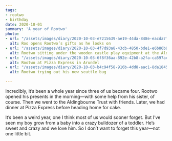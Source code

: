 ```yaml
---
tags:
- rootwo
- birthday
date: 2020-10-01
summary: 'A year of Rootwo'
photo:
- url: "/assets/images/diary/2020-10-03-e7215639-ae19-44da-848e-eacda7f6fcf8.jpeg"
  alt: Roo opens Rootwo’s gifts as he looks on
- url: "/assets/images/diary/2020-10-03-4f7d93a8-43cb-4850-bde1-e6b86b90ac11.jpeg"
  alt: Rootwo sitting under the wooden castle play equipment at the Aldingbourne Trust
- url: "/assets/images/diary/2020-10-03-6f8f36aa-892e-42b8-a2fa-ca597ac1ca11.jpeg"
  alt: Rootwo at Pizza Express in Arundel
- url: "/assets/images/diary/2020-10-03-b4c94f58-916b-4dd8-aac1-8da1845e4726.jpeg"
  alt: Rootwo trying out his new scuttle bug

---
```

Incredibly, it’s been a whole year since three of us became four. Rootwo opened his presents in the morning—with some help from his sister, of course. Then we went to the Aldingbourne Trust with friends. Later, we had dinner at Pizza Express before heading home for cake. 

It’s been a weird year, one I think most of us would sooner forget. But I’ve seen my boy grow from a baby into a crazy bulldozer of a toddler. He’s sweet and crazy and we love him. So I don’t want to forget this year—not one little bit. 